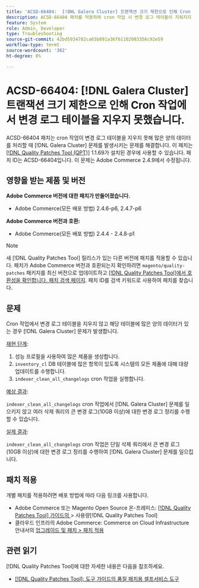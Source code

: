 ```yaml
---
title: 'ACSD-66404:  [!DNL Galera Cluster] 트랜잭션 크기 제한으로 인해 Cron 작업에서 변경 로그 테이블을 지우지 못했습니다.'
description: ACSD-66404 패치를 적용하여 cron 작업 시 변경 로그 테이블이 지워지지 않고 이러한 테이블에 많은 양의 데이터가 있는 경우  [!DNL Galera Cluster] 문제가 발생하는 Adobe Commerce 문제를 해결합니다.
feature: System
role: Admin, Developer
type: Troubleshooting
source-git-commit: 42bd5934782ca65b891a36f61102083356c92e59
workflow-type: tm+mt
source-wordcount: '362'
ht-degree: 0%

---
```



# ACSD-66404: [!DNL Galera Cluster] 트랜잭션 크기 제한으로 인해 Cron 작업에서 변경 로그 테이블을 지우지 못했습니다.

ACSD-66404 패치는 cron 작업이 변경 로그 테이블을 지우지 못해 많은 양의 데이터를 처리할 때 [!DNL Galera Cluster] 문제를 발생시키는 문제를 해결합니다. 이 패치는 [[!DNL Quality Patches Tool (QPT)]](/help/tools/quality-patches-tool/quality-patches-tool-to-self-serve-quality-patches.md) 1.1.69가 설치된 경우에 사용할 수 있습니다. 패치 ID는 ACSD-66404입니다. 이 문제는 Adobe Commerce 2.4.9에서 수정됩니다.

## 영향을 받는 제품 및 버전

**Adobe Commerce 버전에 대한 패치가 만들어졌습니다.**

* Adobe Commerce(모든 배포 방법) 2.4.6-p6, 2.4.7-p6

**Adobe Commerce 버전과 호환:**

* Adobe Commerce(모든 배포 방법) 2.4.4 - 2.4.8-p1

>[!NOTE]
>
>새 [!DNL Quality Patches Tool] 릴리스가 있는 다른 버전에 패치를 적용할 수 있습니다. 패치가 Adobe Commerce 버전과 호환되는지 확인하려면 `magento/quality-patches` 패키지를 최신 버전으로 업데이트하고 [[!DNL Quality Patches Tool]에서 호환성을 확인합니다. 패치 검색 페이지](https://experienceleague.adobe.com/tools/commerce-quality-patches/index.html?lang=ko). 패치 ID를 검색 키워드로 사용하여 패치를 찾습니다.

## 문제

Cron 작업에서 변경 로그 테이블을 지우지 않고 해당 테이블에 많은 양의 데이터가 있는 경우 [!DNL Galera Cluster] 문제가 발생합니다.

<u>재현 단계</u>:

1. 성능 프로필을 사용하여 많은 제품을 생성합니다.
1. `inventory_cl` DB 테이블에 많은 항목이 있도록 시스템의 모든 제품에 대해 대량 업데이트를 수행합니다.
1. `indexer_clean_all_changelogs` cron 작업을 실행합니다.

<u>예상 결과</u>:

`indexer_clean_all_changelogs` cron 작업에서 [!DNL Galera Cluster] 문제를 일으키지 않고 여러 삭제 쿼리의 큰 변경 로그(10GB 이상)에 대한 변경 로그 정리를 수행할 수 있습니다.

<u>실제 결과</u>:

`indexer_clean_all_changelogs` cron 작업은 단일 삭제 쿼리에서 큰 변경 로그(10GB 이상)에 대한 변경 로그 정리를 수행하여 [!DNL Galera Cluster] 문제를 일으킵니다.

## 패치 적용

개별 패치를 적용하려면 배포 방법에 따라 다음 링크를 사용합니다.

* Adobe Commerce 또는 Magento Open Source 온-프레미스: [[!DNL Quality Patches Tool]  가이드의 &#x200B;](/help/tools/quality-patches-tool/usage.md)> 사용량[!DNL Quality Patches Tool]
* 클라우드 인프라의 Adobe Commerce: Commerce on Cloud Infrastructure 안내서의 [업그레이드 및 패치 > 패치 적용](https://experienceleague.adobe.com/docs/commerce-cloud-service/user-guide/develop/upgrade/apply-patches.html?lang=ko)

## 관련 읽기

[!DNL Quality Patches Tool]에 대한 자세한 내용은 다음을 참조하세요.

* [[!DNL Quality Patches Tool]: 도구 가이드의 품질 패치용 셀프서비스 도구](/help/tools/quality-patches-tool/quality-patches-tool-to-self-serve-quality-patches.md)
